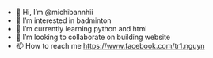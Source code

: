 - 👋 Hi, I’m @michibannhii
- 👀 I’m interested in badminton
- 🌱 I’m currently learning python and html
- 💞️ I’m looking to collaborate on building website
- 📫 How to reach me https://www.facebook.com/tr1.nguyn

<!---
michibannhii/michibannhii is a ✨ special ✨ repository because its `README.md` (this file) appears on your GitHub profile.
You can click the Preview link to take a look at your changes.
--->
